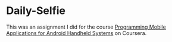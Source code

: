 Daily-Selfie
============
This was an assignment I did for the course [Programming Mobile Applications for Android Handheld Systems](https://class.coursera.org/android-002) on Coursera.
